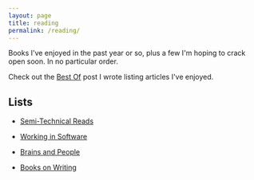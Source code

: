 ```yaml
---
layout: page
title: reading
permalink: /reading/
---
```


Books I've enjoyed in the past year or so, plus a few I'm hoping to crack open soon. In no particular order.

Check out the <a href="{{ site.baseurl }}/best_practices/2015/04/10/best-of/">Best Of</a> post I wrote listing articles I've enjoyed.

## Lists

- <a href="{{ site.baseurl }}/reading/tech">Semi-Technical Reads</a>

- <a href="{{ site.baseurl }}/reading/software">Working in Software</a>

- <a href="{{ site.baseurl }}/reading/psych">Brains and People</a>

- <a href="{{ site.baseurl }}/reading/writing">Books on Writing</a>